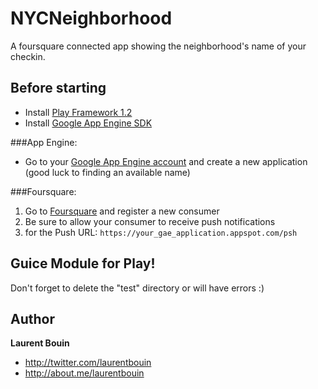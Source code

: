 NYCNeighborhood
===============

A foursquare connected app showing the neighborhood's name of your checkin.

Before starting
---------------------

   * Install [Play Framework 1.2](http://www.playframework.org/download)
   * Install [Google App Engine SDK](https://developers.google.com/appengine/downloads#Google_App_Engine_SDK_for_Java)

###App Engine:

   * Go to your [Google App Engine account](https://appengine.google.com/) and create a new application (good luck to finding an available name)

###Foursquare:

  1. Go to [Foursquare](https://foursquare.com/oauth) and register a new consumer
  2. Be sure to allow your consumer to receive push notifications
  3. for the Push URL: `https://your_gae_application.appspot.com/psh`


Guice Module for Play!
----------------------

Don't forget to delete the "test" directory or will have errors :)

Author
-------

**Laurent Bouin**

+ http://twitter.com/laurentbouin
+ http://about.me/laurentbouin